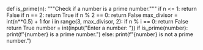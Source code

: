 def is_prime(n):
    """Check if a number is a prime number."""
    if n <= 1:
        return False
    if n == 2:
        return True
    if n % 2 == 0:
        return False
    max_divisor = int(n**0.5) + 1
    for i in range(3, max_divisor, 2):
        if n % i == 0:
            return False
    return True
number = int(input("Enter a number: "))
if is_prime(number):
    print(f"{number} is a prime number.")
else:
    print(f"{number} is not a prime number.")
